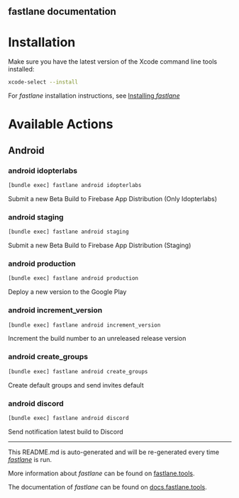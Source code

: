 fastlane documentation
----

# Installation

Make sure you have the latest version of the Xcode command line tools installed:

```sh
xcode-select --install
```

For _fastlane_ installation instructions, see [Installing _fastlane_](https://docs.fastlane.tools/#installing-fastlane)

# Available Actions

## Android

### android idopterlabs

```sh
[bundle exec] fastlane android idopterlabs
```

Submit a new Beta Build to Firebase App Distribution (Only Idopterlabs)

### android staging

```sh
[bundle exec] fastlane android staging
```

Submit a new Beta Build to Firebase App Distribution (Staging)

### android production

```sh
[bundle exec] fastlane android production
```

Deploy a new version to the Google Play

### android increment_version

```sh
[bundle exec] fastlane android increment_version
```

Increment the build number to an unreleased release version

### android create_groups

```sh
[bundle exec] fastlane android create_groups
```

Create default groups and send invites default

### android discord

```sh
[bundle exec] fastlane android discord
```

Send notification latest build to Discord

----

This README.md is auto-generated and will be re-generated every time [_fastlane_](https://fastlane.tools) is run.

More information about _fastlane_ can be found on [fastlane.tools](https://fastlane.tools).

The documentation of _fastlane_ can be found on [docs.fastlane.tools](https://docs.fastlane.tools).
